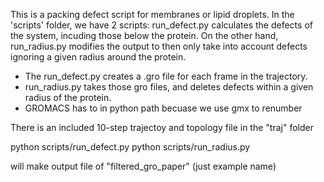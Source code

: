 This is a packing defect script for membranes or lipid droplets. In the 'scripts' folder, we have 2 scripts: run_defect.py calculates the defects of the system, incuding those below the protein. On the other hand, run_radius.py modifies the output to then only take into account defects ignoring a given radius around the protein.

* The run_defect.py creates a .gro file for each frame in the trajectory.
* run_radius.py takes those gro files, and deletes defects within a given radius of the protein.
* GROMACS has to in python path becuase we use gmx to renumber

There is an included 10-step trajectoy and topology file in the "traj" folder

python scripts/run_defect.py
python scripts/run_radius.py

will make output file of "filtered_gro_paper" (just example name)


